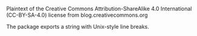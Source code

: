 Plaintext of the Creative Commons Attribution-ShareAlike 4.0
International (CC-BY-SA-4.0) license from blog.creativecommons.org

The package exports a string with Unix-style line breaks.
